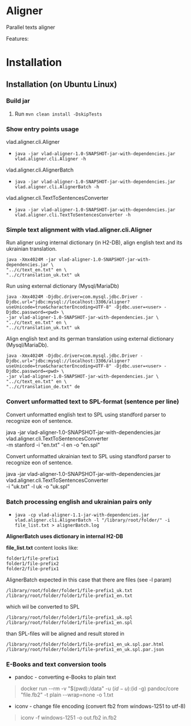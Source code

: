 Aligner
================
Parallel texts aligner

Features:

Installation
============


Installation (on Ubuntu Linux)
------------

### Build jar

1. Run `mvn clean install -DskipTests`

### Show entry points usage

vlad.aligner.cli.Aligner
- `java -jar vlad-aligner-1.0-SNAPSHOT-jar-with-dependencies.jar vlad.aligner.cli.Aligner -h`

vlad.aligner.cli.AlignerBatch
- `java -jar vlad-aligner-1.0-SNAPSHOT-jar-with-dependencies.jar vlad.aligner.cli.AlignerBatch -h`

vlad.aligner.cli.TextToSentencesConverter
- `java -jar vlad-aligner-1.0-SNAPSHOT-jar-with-dependencies.jar vlad.aligner.cli.TextToSentencesConverter -h`

### Simple text alignment with vlad.aligner.cli.Aligner

Run aligner using internal dictionary (in H2-DB), 
align english text and its ukrainian translation.

    java -Xmx4024M -jar vlad-aligner-1.0-SNAPSHOT-jar-with-dependencies.jar \
    "../c/text_en.txt" en \
    "../c/translation_uk.txt" uk

Run using external dictionary (Mysql/MariaDb)

    java -Xmx4024M -Djdbc.driver=com.mysql.jdbc.Driver -Djdbc.url="jdbc:mysql://localhost:3306/aligner?useUnicode=true&characterEncoding=UTF-8" -Djdbc.user=<user> -Djdbc.password=<pwd> \
    -jar vlad-aligner-1.0-SNAPSHOT-jar-with-dependencies.jar \
    "../c/text_en.txt" en \
    "../c/translation_uk.txt" uk

Align english text and its german translation using external dictionary (Mysql/MariaDb).

    java -Xmx4024M -Djdbc.driver=com.mysql.jdbc.Driver -Djdbc.url="jdbc:mysql://localhost:3306/aligner?useUnicode=true&characterEncoding=UTF-8" -Djdbc.user=<user> -Djdbc.password=<pwd> \
    -jar vlad-aligner-1.0-SNAPSHOT-jar-with-dependencies.jar \
    "../c/text_en.txt" en \
    "../c/translation_de.txt" de


### Convert unformatted text to SPL-format (sentence per line)

Convert unformatted english text to SPL using standford parser to recognize eon of sentence. 

java -jar vlad-aligner-1.0-SNAPSHOT-jar-with-dependencies.jar \
vlad.aligner.cli.TextToSentencesConverter \
-m stanford -i "en.txt" -l en -o "en.spl"

Convert unformatted ukrainian text to SPL using standford parser to recognize eon of sentence.

java -jar vlad-aligner-1.0-SNAPSHOT-jar-with-dependencies.jar \
vlad.aligner.cli.TextToSentencesConverter \
-i "uk.txt" -l uk -o "uk.spl"

### Batch processing english and ukrainian pairs only

- `java -cp vlad-aligner-1.1-jar-with-dependencies.jar vlad.aligner.cli.AlignerBatch -l "/library/root/folder/" -i file_list.txt > alignerBatch.log`

__AlignerBatch uses dictionary in internal H2-DB__

__file_list.txt__ content looks like:

    folder1/file-prefix1
    folder1/file-prefix2
    folder2/file-prefix1

AlignerBatch expected in this case that there are files (see -l param)

    /library/root/folder/folder1/file-prefix1_uk.txt
    /library/root/folder/folder1/file-prefix1_en.txt

which wil be converted to SPL

    /library/root/folder/folder1/file-prefix1_uk.spl
    /library/root/folder/folder1/file-prefix1_en.spl

than SPL-files will be aligned and result stored in 

    /library/root/folder/folder1/file-prefix1_en_uk.spl.par.html
    /library/root/folder/folder1/file-prefix1_en_uk.spl.par.json


### E-Books and text conversion tools

* pandoc - converting e-Books to plain text 
> docker run --rm -v "$(pwd):/data" -u $(id -u):$(id -g) pandoc/core "file.fb2" -t plain --wrap=none -o 1.txt

* iconv - change file encoding (convert fb2 from windows-1251 to utf-8)
> iconv -f windows-1251 -o out.fb2 in.fb2